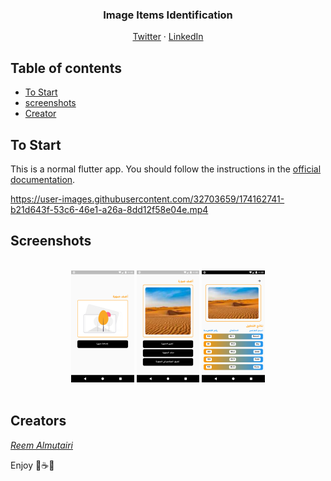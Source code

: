<p align="center">
  
<!--   <img src="assets/logo.png" alt="Logo" width=72 height=72> -->
  
  <h3 align="center">Image Items Identification</h3>

  <p align="center">
<!--     project to help Dash (the mascot of Flutter framework) in creating and sharing invitations with her friends :purple_heart:.
    <br>
    <b>Contains</b>: converting widgets to an image with high resolution, besides localisation with two languages supported (Arabic & English).
    <br>
    <b>Uses</b>: Riverpod as a state management solution.
    <br>
    <em>(Submited as a part of Flutter Festival Challenge in KSA)</em>
    <br> -->
    <a href="https://twitter.com/ReemNawaf">Twitter</a>
    ·
    <a href="https://www.linkedin.com/in/reemnawaf/">LinkedIn</a>
  </p>
</p>


## Table of contents
- [To Start](#to-start)
- [screenshots](#screenshots)
- [Creator](#creators)

## To Start
This is a normal flutter app. You should follow the instructions in the [official documentation](https://flutter.io/docs/get-started/install).


https://user-images.githubusercontent.com/32703659/174162741-b21d643f-53c6-46e1-a26a-8dd12f58e04e.mp4

## Screenshots
<div align="center">
  <br>
  <div class="row">
    <img src="assets/demo/0.png" alt="Screenshot_0" style="width:20%">
    <img src="assets/demo/1.png" alt="Screenshot_1" style="width:20%">
    <img src="assets/demo/2.png" alt="Screenshot_2" style="width:20%">
  </div>
  <br>
</div>

## Creators
<a href="https://github.com/ReemNawaf">*Reem Almutairi*</a>

Enjoy :white_heart:☕:brain:
